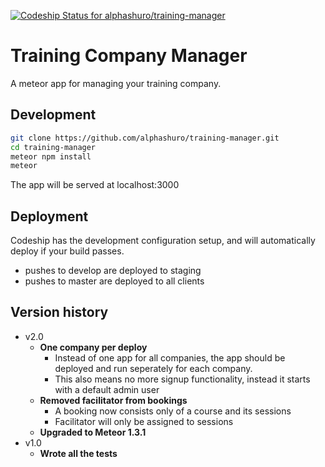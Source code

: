 [ ![Codeship Status for alphashuro/training-manager](https://codeship.com/projects/dfc7a480-b626-0133-a78e-7a4b33b8d70b/status?branch=master)](https://codeship.com/projects/134285)

# Training Company Manager

A meteor app for managing your training company.

## Development

```bash
git clone https://github.com/alphashuro/training-manager.git
cd training-manager
meteor npm install
meteor
```
The app will be served at localhost:3000

## Deployment
Codeship has the development configuration setup, and will automatically deploy if your build passes.
  - pushes to develop are deployed to staging
  - pushes to master are deployed to all clients

## Version history
- v2.0
  - __One company per deploy__
    * Instead of one app for all companies, the app should be deployed and run seperately for each company.
    * This also means no more signup functionality, instead it starts with a default admin user
  - __Removed facilitator from bookings__
    * A booking now consists only of a course and its sessions
    * Facilitator will only be assigned to sessions
  - __Upgraded to Meteor 1.3.1__
- v1.0
  - __Wrote all the tests__
